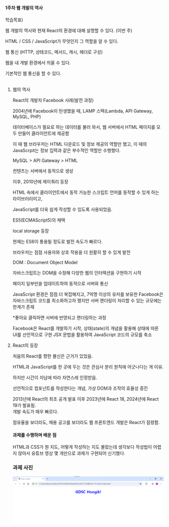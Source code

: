 #### 1주차 웹 개발의 역사
학습목표) 

웹 개발의 역사와 현재 React의 환경에 대해 설명할 수 있다. (이번 주)

HTML / CSS / JavaScript가 무엇인지 그 역할을 알 수 있다.

웹 통신 (HTTP, 상태코드, 메서드, 캐시, 헤더로 구성)

웹을 내 개발 환경에서 띄울 수 있다.

기본적인 웹 통신을 할 수 있다.
<br><br>

1. 웹의 역사
   
   React의 개발자 Facebook 사례(발전 과정)

   2004년에 Facebook이 탄생했을 때, LAMP 스택(Lambda, API Gateway, MySQL, PHP)

   데이터베이스가 필요로 하는 데이터를 불러 와서, 웹 서버에서 HTML 페이지를 모두 만들어 클라이언트에 제공함

   이 때 웹 브라우저는 HTML 다운로드 및 정보 제공의 역할만 했고, 이 때의 JavaScrpit는 정보 입력과 같은 부수적인 역할만 수행했다.

   MySQL > API Gateway >
    HTML
    
    컨텐츠는 서버에서 동적으로 생성

    이후, 2010년에 제이쿼리 등장

    HTML 속에서 클라이언트에서 동작 가능한 스크립트 언어를 동작할 수 있게 하는 라이브러리이고, 
    
    
    JavaScript를 더욱 쉽게 작성할 수 있도록 사용되었음.

    ES5(ECMAScript5)의 채택

    local storage 등장

    현재는 ES6이 통용될 정도로 발전 속도가 빠르다.

    브라우저는 점점 사용자와 상호 작용을 더 원활히 할 수 있게 발전

    DOM : Document Object Model

    자바스크립트는 DOM을 수정해 다양한 웹의 인터렉션을 구현하기 시작
    
    페이지 일부만을 업데이트하여 동적으로 서버와 통신

    JavaScript 환경은 점점 더 복잡해지고, 
    7억명 이상의 유저를 보유한 Facebook은 자바스크립트 코드를 최소화하고자 했지만 서버 랜더링이 처리할 수 있는 규모에는 한계가 존재
    
    *좋아요 클릭하면 서버에 반영되고 랜더링하는 과정 

    Facebook은 React를 개발하기 시작, 상태(state)의 개념을 활용해 상태에 따른 UI를 선언적으로 구현
    JSX 문법을 활용하여 JavaScript 코드의 규모를 축소


2. React의 등장
   
    처음의 React를 향한 불신은 근거가 있었음.

    HTML과 JavaScript를 한 곳에 두는 것은 관심사 분리 원칙에 어긋나다는 게 이유.

    하지만 시간이 지남에 따라 자연스레 인정받음.

    선언적으로 컴포넌트를 작성한다는 개념, 가상 DOM과 조작의 효율성 증진

    2013년에 React의 최초 공개 발표 이후 2023년에 React 18, 2024년에 React 19가 발표됨.<br>
    개발 속도가 매우 빠르다.

    점유율을 보더라도, 채용 공고를 보더라도 웹 프론트엔드 개발은 React가 점령함.

    #### 과제를 수행하며 배운 점

    HTML과 CSS가 뭔 지도, 어떻게 작성하는 지도 몰랐는데 생각보다 작성법이 어렵지 않아서 유튜브 영상 몇 개만으로 과제가 구현되어 신기했다.

    ### 과제 사진
    ![alt text](image.png)
